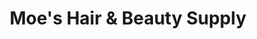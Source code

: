 ---
title: "Moe's Hair & Beauty Supply"
url: /erie/moes-hair-and-beauty-supply/
shop: hairdresser supply
---